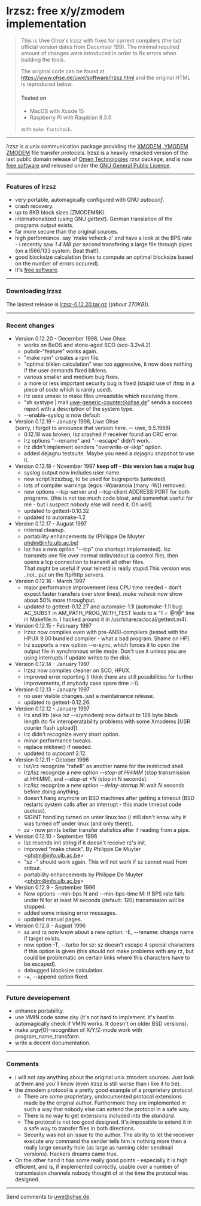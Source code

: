 # lrzsz: free x/y/zmodem implementation

> This is Uwe Ohse's lrzsz with fixes for current compilers (the last official version dates from Decemver 199). The minimal required amount of changes were introduced in order to fix errors when building the tools.
>
> The original code can be found at https://www.ohse.de/uwe/software/lrzsz.html and the original HTML is reproduced below.
>
> #### Tested on
>
> * MacOS with Xcode 15
> * Raspberry Pi with Raspbian 8.3.0
>
> with `make fastcheck`.

* * *

_lrzsz_ is a unix communication package providing the [XMODEM, YMODEM](ftp://ftp.std.com/obi/Standards/FileTransfer/YMODEM8.DOC.1.Z) [ZMODEM](http://www.easysw.com/~mike/serial/zmodem.html) file transfer protocols. lrzsz is a heavily rehacked version of the last public domain release of [Omen Technologies](http://www.omen.com/) _rzsz_ package, and is now [free software](http://www.gnu.ai.mit.edu/philosophy/free-sw.html) and released under the [GNU General Public Licence](http://www.gnu.ai.mit.edu/copyleft/gpl.html).

* * *

### Features of lrzsz

*   very portable, automagically configured with GNU _autoconf_.
*   crash recovery.
*   up to 8KB block sizes (ZMODEM8K).
*   internationalized (using GNU _gettext_). German translation of the programs output exists.
*   far more secure than the original sources.
*   high performance. say \`make vcheck-z' and have a look at the BPS rate - i recently saw _1.4 MB per second_ transfering a large file through pipes (on a I586/133 system. Beat that!).
*   good blocksize calculation (tries to compute an optimal blocksize based on the number of errors occured).
*   It's [free software](http://www.gnu.org/philosophy/free-sw.html).

* * *

### Downloading lrzsz

The lastest release is [lrzsz-0.12.20.tar.gz](https://www.ohse.de/uwe/releases/lrzsz-0.12.20.tar.gz) (_(about 270KB)_).

* * *

### Recent changes

*   Version 0.12.20 - December 1998, Uwe Ohse  
    *   works on BeOS and stone-aged SCO (sco-3.2v4.2)
    *   pubdir-"feature" works again.
    *   "make rpm" creates a rpm file.
    *   "optimal blklen calculation" was too aggressive, it now does nothing if the user demands fixed blklens.
    *   various smaller and medium bug fixes.
    *   a more or less important security bug is fixed (stupid use of /tmp in a piece of code which is rarely used).
    *   lrz uses umask to make files unreadable which receiving them.
    *   "sh systype | mail uwe-generic-counter@ohse.de" sends a success report with a description of the system type.
    *   \--enable-syslog is now default
*   Version 0.12.19 - January 1998, Uwe Ohse  
    (sorry, i forgot to announce that version here. -- uwe, 9.5.1998)
    *   0.12.18 was broken, lsz crashed if receiver found an CRC error.
    *   lrz options "--rename" and "--escape" didn't work.
    *   lrz didn't implement senders "overwrite-or-skip" option.
    *   added dejagnu testsuite. Maybe you need a dejagnu snapshot to use it.
*   Version 0.12.18 - November 1997 **keep off - this version has a major bug**
    *   syslog output now includes user name.
    *   new script lrzszbug, to be used for bugreports (untested)
    *   lots of compiler warnings (egcs -Wparanoia \[many -W\]) removed.
    *   new options --tcp-server and --tcp-client ADDRESS:PORT for both programs. (this is not too much code bloat, and somewhat useful for me - but i suspect nobody else will need it. Oh well)
    *   updated to gettext-0.10.32
    *   updated to automake-1.2
*   Version 0.12.17 - August 1997
    *   internal cleanup.
    *   portability enhancements by (Philippe De Muyter <phdm@info.ulb.ac.be>)
    *   lsz has a new option "--tcp" (no shortopt implemented). lsz transmits one file over normal stdin/stdout (a control file), then opens a tcp connection to transmit all other files.  
        That _might_ be useful if your telnetd is really stupid.This version was \_not\_ put on the ftp/http servers.
*   Version 0.12.16 - March 1997
    *   major performance improvement (less CPU time needed - don't expect faster transfers over slow lines). _make vcheck_ now show about 50% more throughput.
    *   updated to gettext-0.12.27 and automake-1.1l (automake-1.1l bug: AC\_SUBST in AM\_PATH\_PROG\_WITH\_TEST leads to a "$1=@$1@" line in Makefile.in. I hacked around it in /usr/share/aclocal/gettext.m4).
*   Version 0.12.15 - February 1997
    *   lrzsz now compiles even with pre-ANSI-compilers (tested with the HPUX 9.00 bundled compiler - what a bad program. Shame on HP).
    *   lrz supports a new option --o-sync, which forces it to open the output file in synchronous write mode. Don't use it unless you are using interrupts if update writes to the disk.
*   Version 0.12.14 - January 1997
    *   lrzsz now compiles cleaner on SCO, HPUX.
    *   improved error reporting (i think there are still possibilities for further improvements, if anybody case spare time :-)).
*   Version 0.12.13 - January 1997
    *   no user visible changes. just a maintainance release.
    *   updated to gettext-0.12.26.
*   Version 0.12.12 - January 1997
    *   lrx and lrb (aka lsz --x/ymodem) now default to 128 byte block length (to fix interoperatability problems with some Xmodems \[USR courier flash upload\]).
    *   lrz didn't recognize every short option.
    *   minor performance tweaks.
    *   replace mktime() if needed.
    *   updated to autoconf 2.12.
*   Version 0.12.11 - October 1996
    *   lsz/lrz recognize "rshell" as another name for the restricted shell.
    *   lrz/lsz recognize a new option _\--stop-at HH:MM_ (stop transmission at HH:MM), and _\--stop-at +N_ (stop in N seconds).
    *   lrz/lsz recognize a new option _\--delay-startup N_: wait _N_ seconds before doing anything.
    *   doesn't hang anymore on BSD machines after getting a timeout (BSD restarts system calls after an interrupt - this made timeout code useless).
    *   SIGINT handling turned on unter linux too (i still don't know why it was turned off under linux (and only there)).
    *   _sz -_ now prints better transfer statistics after if reading from a pipe.
*   Version 0.12.10 - September 1996
    *   lsz resends init string if it doesn't receive rz's init.
    *   improved "make check". By Philippe De Muyter <phdm@info.ulb.ac.be\>
    *   "sz -" should work again. This will not work if sz cannot read from stdout.
    *   portability enhancements by Philippe De Muyter <phdm@info.ulb.ac.be\>
*   Version 0.12.9 - September 1996
    *   New options --min-bps N and --min-bps-time M: If BPS rate falls under N for at least M seconds (default: 120) transmission will be stopped.
    *   added some missing error messages.
    *   updated manual pages.
*   Version 0.12.8 - August 1996
    *   sz and rz now know about a new option: -E, --rename: change name if target exists.
    *   new option -T, --turbo for sz: sz doesn't escape 4 special characters if this option is given (this should not make problems with any rz, but could be problematic on certain links where this characters have to be escaped).
    *   debugged blocksize calculation.
    *   \-+, --append option fixed.

* * *

### Future developement

*   enhance portability.
*   use VMIN code some day (it's not hard to implement. it's hard to automagically check if VMIN works. It doesn't on older BSD versions).
*   make argv\[0\]-recognition of X/Y/Z-mode work with program\_name\_transform.
*   write a decent documentation.

* * *

### Comments

*   i will not say anything about the original unix zmodem sources. Just look at them and you'll know (even lrzsz is still worse than i like it to be).
*   the zmodem protocol is a pretty good example of a proprietary protocol:
    *   There are some proprietary, undocumented protocol extensions made by the original author. Furthermore they are implemented in such a way that nobody else can extend the protocol in a safe way.
    *   There is no way to get extensions included into the _standard_.
    *   The protocol is not too good designed. It's impossible to extend it in a safe way to transfer files in both directions.
    *   Security was not an issue to the author. The ability to let the receiver execute any command the sender tells him is nothing more then a really large security hole (as large as running older sendmail versions). Hackers dreams came true.
*   On the other hand it has some really good points - especially it is high efficient, and is, if implemented correctly, usable over a number of transmission channels nobody thought of at the time the protocol was designed.

* * *

Send comments to uwe@ohse.de.
